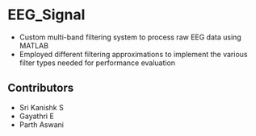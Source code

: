 # EEG_Signal
- Custom multi-band filtering system to process raw EEG data using MATLAB
- Employed different filtering approximations to implement the various filter types needed for performance evaluation
  
## Contributors
- Sri Kanishk S
- Gayathri E
- Parth Aswani
